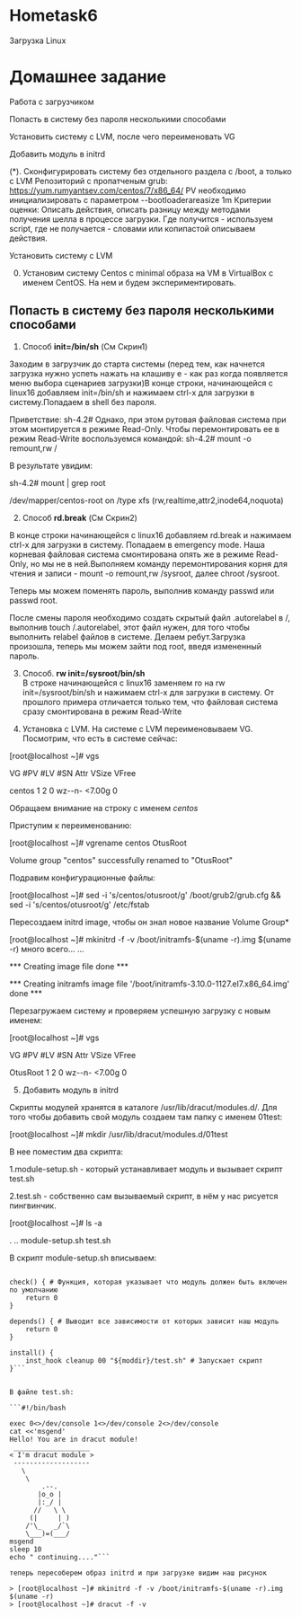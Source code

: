 # Hometask6
Загрузка Linux

# Домашнее задание #
Работа с загрузчиком

Попасть в систему без пароля несколькими способами

Установить систему с LVM, после чего переименовать VG

Добавить модуль в initrd

(*). Сконфигурировать систему без отдельного раздела с /boot, а только с LVM Репозиторий с пропатченым grub: https://yum.rumyantsev.com/centos/7/x86_64/ PV необходимо инициализировать с параметром --bootloaderareasize 1m Критерии оценки: Описать действия, описать разницу между методами получения шелла в процессе загрузки. Где получится - используем script, где не получается - словами или копипастой описываем действия.

Установить систему с LVM

0. Установим систему Centos с minimal образа  на VM в VirtualBox с именем CentOS. На нем и будем экспериментировать.

## Попасть в систему без пароля несколькими способами ##

1.  Способ **init=/bin/sh**  (См Скрин1)

Заходим в загрузчик до старта системы (перед тем, как начнется загрузка нужно успеть нажать на клашиву e - как раз когда появляется меню выбора сценариев загрузки)В конце строки, начинающейся с linux16 добавляем init=/bin/sh и нажимаем сtrl-x для загрузки в систему.Попадаем в shell без пароля.  

Приветствие: sh-4.2#
Однако, при этом рутовая файловая система при этом монтируется в режиме Read-Only. Чтобы перемонтировать ее в режим Read-Write воспользуемся командой:
sh-4.2# mount -o remount,rw /

В результате увидим:

sh-4.2# mount | grep root

/dev/mapper/centos-root on /type xfs (rw,realtime,attr2,inode64,noquota)  

2.  Способ **rd.break**  (См Скрин2)

В конце строки начинающейся с linux16 добавляем rd.break и нажимаем сtrl-x для загрузки в систему.
Попадаем в emergency mode. Наша корневая файловая система смонтирована опять же в режиме Read-Only, но мы не в ней.Выполняем команду перемонтирования корня для чтения и записи - mount -o remount,rw /sysroot, далее chroot /sysroot.  

Теперь мы можем поменять пароль, выполнив команду passwd или passwd root.

После смены пароля необходимо создать скрытый файл .autorelabel в /, выполнив touch /.autorelabel, этот файл нужен, для того чтобы выполнить relabel файлов в системе.
Делаем ребут.Загрузка произошла, теперь мы можем зайти под root, введя измененный пароль.  

3. Способ.  **rw init=/sysroot/bin/sh**   
В строке начинающейся с linux16 заменяем ro на rw init=/sysroot/bin/sh и нажимаем сtrl-x для загрузки в систему. От прошлого примера отличается только тем, что файловая система сразу смонтирована в режим Read-Write  

4. Установка с LVM. На системе с LVM переименовываем VG.
Посмотрим, что есть в системе сейчас:

[root@localhost ~]# vgs

VG #PV #LV #SN Attr VSize VFree

centos 1 2 0 wz--n- <7.00g 0

Обращаем внимание на строку с именем *centos*

Приступим к переименованию:

[root@localhost ~]# vgrename centos OtusRoot

Volume group "centos" successfully renamed to "OtusRoot"

Подравим конфигурационные файлы:

[root@localhost ~]# sed -i 's/centos/otusroot/g' /boot/grub2/grub.cfg && sed -i 's/centos/otusroot/g' /etc/fstab

Пересоздаем initrd image, чтобы он знал новое название Volume Group*

[root@localhost ~]# mkinitrd -f -v /boot/initramfs-$(uname -r).img $(uname -r)
много всего...
...

*** Creating image file done ***

*** Creating initramfs image file '/boot/initramfs-3.10.0-1127.el7.x86_64.img' done ***

Перезагружаем систему и проверяем успешную загрузку с новым именем:

[root@localhost ~]# vgs

VG #PV #LV #SN Attr VSize VFree

OtusRoot 1 2 0 wz--n- <7.00g 0

5. Добавить модуль в initrd

Скрипты модулей хранятся в каталоге /usr/lib/dracut/modules.d/. Для того чтобы добавить свой модуль создаем там папку с именем 01test:

[root@localhost ~]# mkdir /usr/lib/dracut/modules.d/01test

В нее поместим два скрипта:

1.module-setup.sh - который устанавливает модуль и вызывает скрипт test.sh

2.test.sh - собственно сам вызываемый скрипт, в нём у нас рисуется пингвинчик.

[root@localhost ~]# ls -a

. .. module-setup.sh test.sh  

В скрипт module-setup.sh вписываем:  

```#!/bin/bash

check() { # Функция, которая указывает что модуль должен быть включен по умолчанию
    return 0
}

depends() { # Выводит все зависимости от которых зависит наш модуль
    return 0
}

install() {
    inst_hook cleanup 00 "${moddir}/test.sh" # Запускает скрипт
}```  


В файле test.sh:
 
```#!/bin/bash

exec 0<>/dev/console 1<>/dev/console 2<>/dev/console
cat <<'msgend'
Hello! You are in dracut module!
 ___________________
< I'm dracut module >
 -------------------
   \
    \
        .--.
       |o_o |
       |:_/ |
      //   \ \
     (|     | )
    /'\_   _/`\
    \___)=(___/
msgend
sleep 10
echo " continuing...."```

теперь пересоберем образ initrd и при загрузке видим наш рисунок

> [root@localhost ~]# mkinitrd -f -v /boot/initramfs-$(uname -r).img $(uname -r)
> [root@localhost ~]# dracut -f -v


